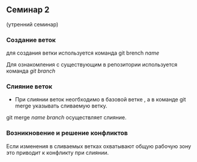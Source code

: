 ## Семинар 2

(утренний семинар)
### Создание веток

для создания ветки используется команда git brench _name_


Для ознакомления с существующим в репозитории используется команда *git branch*

### Слияние веток

* При слиянии веток неогбходимо в базовой ветке , а в команде git merge указывать сливаемую ветку.

git merge _name branch_ осуществляет слияние. 

### Возникновение и решение конфликтов

Если изменения в сливаемых ветках охватывают общую рабочую зону это приводит к конфликту при слиянии. 
